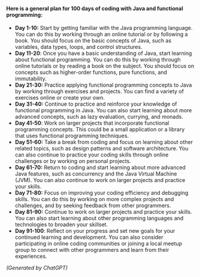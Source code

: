 #### Here is a general plan for 100 days of coding with Java and functional programming:

- **Day 1-10:** Start by getting familiar with the Java programming language. You can do this by working through an online tutorial or by
  following a book. You should focus on the basic concepts of Java,
  such as variables, data types, loops, and control structures.
-   **Day 11-20**: Once you have a basic understanding of Java, start learning about functional programming. You can do this by working
    through online tutorials or by reading a book on the subject. You
    should focus on concepts such as higher-order functions, pure
    functions, and immutability.
-  **Day 21-30:** Practice applying functional programming concepts to Java by working through exercises and projects. You can find a
   variety of exercises online or create your own.
-   **Day 31-40:** Continue to practice and reinforce your knowledge of functional programming in Java. You can also start learning about
    more advanced concepts, such as lazy evaluation, currying, and
    monads.
-   **Day 41-50**: Work on larger projects that incorporate functional programming concepts. This could be a small application or a library
    that uses functional programming techniques.
-   **Day 51-60:** Take a break from coding and focus on learning about other related topics, such as design patterns and software
    architecture. You can also continue to practice your coding skills
    through online challenges or by working on personal projects.
-   **Day 61-70:** Return to coding and start learning about more advanced Java features, such as concurrency and the Java Virtual
    Machine (JVM). You can also continue to work on larger projects and
    practice your skills.
-   **Day 71-80:** Focus on improving your coding efficiency and debugging skills. You can do this by working on more complex projects
    and challenges, and by seeking feedback from other programmers.
-   **Day 81-90:** Continue to work on larger projects and practice your skills. You can also start learning about other programming languages
    and technologies to broaden your skillset.
-   **Day 91-100**: Reflect on your progress and set new goals for your continued learning and development. You can also consider
    participating in online coding communities or joining a local meetup
    group to connect with other programmers and learn from their
    experiences.

*(Generated by ChatGPT)*
